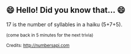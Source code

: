 ## :smile: Hello! Did you know that... :smile:
17 is the number of syllables in a haiku (5+7+5).

<sup>(come back in 5 minutes for the next trivia)</sup>


<sup>Credits: http://numbersapi.com</sup>
